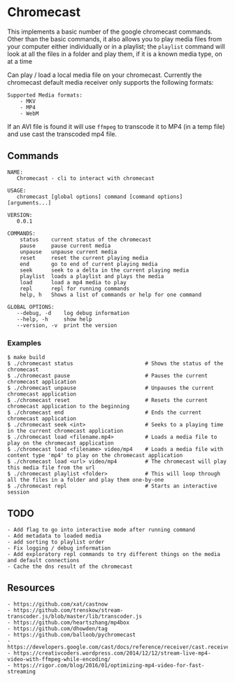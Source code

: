# Chromecast
This implements a basic number of the google chromecast commands. Other than the basic commands, it also allows you to play media files from your computer either individually or in a playlist; the `playlist` command will look at all the files in a folder and play them, if it is a known media type, on at a time

Can play / load a local media file on your chromecast. Currently the chromecast default media receiver only supports the following formats:

```
Supported Media formats:
    - MKV
    - MP4
    - WebM
```

If an AVI file is found it will use `ffmpeg` to transcode it to MP4 (in a temp file) and use cast the transcoded mp4 file.

## Commands
```
NAME:
   Chromecast - cli to interact with chromecast

USAGE:
   chromecast [global options] command [command options] [arguments...]

VERSION:
   0.0.1

COMMANDS:
    status    current status of the chromecast
    pause     pause current media
    unpause   unpause current media
    reset     reset the current playing media
    end       go to end of current playing media
    seek      seek to a delta in the current playing media
    playlist  loads a playlist and plays the media
    load      load a mp4 media to play
    repl      repl for running commands
    help, h   Shows a list of commands or help for one command

GLOBAL OPTIONS:
   --debug, -d    log debug information
   --help, -h     show help
   --version, -v  print the version
```

### Examples
```
$ make build
$ ./chromecast status                       # Shows the status of the chromecast
$ ./chromecast pause                        # Pauses the current chromecast application
$ ./chromecast unpause                      # Unpauses the current chromecast application
$ ./chromecast reset                        # Resets the current chromecast application to the beginning
$ ./chromecast end                          # Ends the current chromecast application
$ ./chromecast seek <int>                   # Seeks to a playing time in the current chromecast application
$ ./chromecast load <filename.mp4>          # Loads a media file to play on the chromecast application
$ ./chromecast load <filename> video/mp4    # Loads a media file with content type 'mp4' to play on the chromecast application
$ ./chromecast load <url> video/mp4         # The chromecast will play this media file from the url
$ ./chromecast playlist <folder>            # This will loop through all the files in a folder and play them one-by-one
$ ./chromecast repl                         # Starts an interactive session
```

## TODO
```
- Add flag to go into interactive mode after running command
- Add metadata to loaded media
- add sorting to playlist order
- Fix logging / debug information
- Add exploratory repl commands to try different things on the media and default connections
- Cache the dns result of the chromecast
```

## Resources
```
- https://github.com/xat/castnow
- https://github.com/trenskow/stream-transcoder.js/blob/master/lib/transcoder.js
- https://github.com/heartszhang/mp4box
- https://github.com/dhowden/tag
- https://github.com/balloob/pychromecast
- https://developers.google.com/cast/docs/reference/receiver/cast.receiver.media
- https://creativcoders.wordpress.com/2014/12/12/stream-live-mp4-video-with-ffmpeg-while-encoding/
- https://rigor.com/blog/2016/01/optimizing-mp4-video-for-fast-streaming
```
